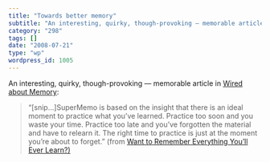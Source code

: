 ```yaml
---
title: "Towards better memory"
subtitle: "An interesting, quirky, though-provoking — memorable article in Wired about Memory"
category: "298"
tags: []
date: "2008-07-21"
type: "wp"
wordpress_id: 1005
---
```

An interesting, quirky, though-provoking — memorable article in [Wired about Memory](http://www.wired.com/medtech/health/magazine/16-05/ff_wozniak?currentPage=all):
> “[snip…]SuperMemo is based on the insight that there is an ideal moment to practice what you’ve learned. Practice too soon and you waste your time. Practice too late and you’ve forgotten the material and have to relearn it. The right time to practice is just at the moment you’re about to forget.” (from [Want to Remember Everything You’ll Ever Learn?)](http://www.wired.com/medtech/health/magazine/16-05/ff_wozniak?currentPage=all)